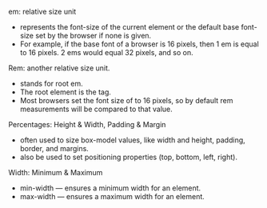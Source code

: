 em: relative size unit
  - represents the font-size of the current element or the default base font-size set by the browser if none is given. 
  - For example, if the base font of a browser is 16 pixels, then 1 em is equal to 16 pixels. 2 ems would equal 32 pixels, and so on.

Rem: another relative size unit. 
  - stands for root em.
  - The root element is the <html> tag.
  - Most browsers set the font size of <html> to 16 pixels, so by default rem measurements will be compared to that value. 
  
Percentages: Height & Width, Padding & Margin
  - often used to size box-model values, like width and height, padding, border, and margins.
  - also be used to set positioning properties (top, bottom, left, right).
  
Width: Minimum & Maximum
  - min-width — ensures a minimum width for an element.
  - max-width — ensures a maximum width for an element.

